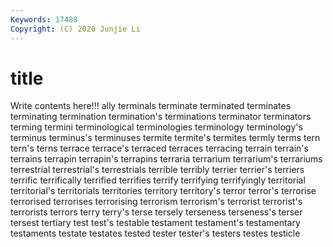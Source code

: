 ```yaml
---
Keywords: 17488
Copyright: (C) 2020 Junjie Li
---
```


# title

Write contents here!!!
ally 
terminals 
terminate 
terminated 
terminates 
terminating 
termination
termination's 
terminations 
terminator 
terminators 
terming 
termini 
terminological 
terminologies 
terminology 
terminology's
terminus 
terminus's 
terminuses 
termite 
termite's 
termites 
termly 
terms 
tern 
tern's
terns 
terrace 
terrace's 
terraced 
terraces 
terracing 
terrain 
terrain's 
terrains 
terrapin
terrapin's 
terrapins 
terraria 
terrarium 
terrarium's 
terrariums 
terrestrial 
terrestrial's 
terrestrials 
terrible
terribly 
terrier 
terrier's 
terriers 
terrific 
terrifically 
terrified 
terrifies 
terrify 
terrifying
terrifyingly 
territorial 
territorial's 
territorials 
territories 
territory 
territory's 
terror 
terror's 
terrorise
terrorised 
terrorises 
terrorising 
terrorism 
terrorism's 
terrorist 
terrorist's 
terrorists 
terrors 
terry
terry's 
terse 
tersely 
terseness 
terseness's 
terser 
tersest 
tertiary 
test 
test's
testable 
testament 
testament's 
testamentary 
testaments 
testate 
testates 
tested 
tester 
tester's
testers 
testes 
testicle 
